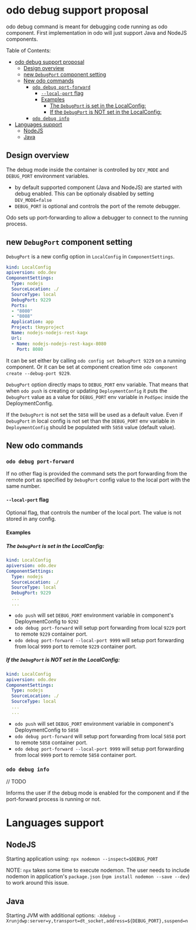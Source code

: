 # odo debug support proposal
odo debug command is meant for debugging code running as odo component.
First implementation in odo will just support Java and NodeJS components.


Table of Contents:
- [odo debug support proposal](#odo-debug-support-proposal)
  - [Design overview](#design-overview)
  - [new `DebugPort` component setting](#new-debugport-component-setting)
  - [New odo commands](#new-odo-commands)
    - [`odo debug port-forward`](#odo-debug-port-forward)
      - [`--local-port` flag](#local-port-flag)
      - [Examples](#examples)
        - [The `DebugPort` is set in the LocalConfig:](#the-debugport-is-set-in-the-localconfig)
        - [If the `DebugPort` is NOT set in the LocalConfig:](#if-the-debugport-is-not-set-in-the-localconfig)
    - [`odo debug info`](#odo-debug-info)
- [Languages support](#languages-support)
  - [NodeJS](#nodejs)
  - [Java](#java)

## Design overview

The debug mode inside the container is controlled by `DEV_MODE` and `DEBUG_PORT` environment variables.
- by default supported component (Java and NodeJS) are started with debug enabled. This can be optionaly disabled by setting `DEV_MODE=false`
- `DEBUG_PORT` is optional and controls the port of the remote debugger.

Odo sets up port-forwarding to allow a debugger to connect to the running process. 


## new `DebugPort` component setting
`DebugPort` is a new config option in `LocalConfig` in  `ComponentSettings`.

```yaml
kind: LocalConfig
apiversion: odo.dev
ComponentSettings:
  Type: nodejs
  SourceLocation: ./
  SourceType: local
  DebugPort: 9229
  Ports:
  - "8080"
  - "8088"
  Application: app
  Project: tkmyproject
  Name: nodejs-nodejs-rest-kagx
  Url:
  - Name: nodejs-nodejs-rest-kagx-8080
    Port: 8080
```

It can be set either by calling `odo config set DebugPort 9229` on a running component.
Or it can be set at component creation time `odo component create --debug-port 9229`.

`DebugPort` option directly maps to `DEBUG_PORT` env variable. That means that when `odo push` is creating or updating `DeploymentConfig` it puts the `DebugPort` value as a value for `DEBUG_PORT` env variable in `PodSpec` inside the DeploymentConfig.

If the `DebugPort` is not set the `5858` will be used as a default value. 
Even if `DebugPort` in local config is not set than the `DEBUG_PORT` env variable in `DeploymentConfig` should be populated with `5858` value (default value).


## New odo commands

### `odo debug port-forward`

If no other flag is provided the command sets the port forwarding from the remote port as specified by `DebugPort` config value to the local port with the same number.

#### `--local-port` flag
Optional flag, that controls the number of the local port. The value is not stored in any config.

#### Examples

##### The `DebugPort` is set in the LocalConfig:
```yaml
kind: LocalConfig
apiversion: odo.dev
ComponentSettings:
  Type: nodejs
  SourceLocation: ./
  SourceType: local
  DebugPort: 9229
  ...
  ...
```

- `odo push` will set `DEBUG_PORT` environment variable in component's DeploymentConfig to `9292`
- `odo debug port-forward` will setup port forwarding from local `9229` port to remote `9229` container port.
- `odo debug port-forward --local-port 9999` will setup port forwarding from local `9999` port to remote `9229` container port.

##### If the `DebugPort` is NOT set in the LocalConfig:
```yaml
kind: LocalConfig
apiversion: odo.dev
ComponentSettings:
  Type: nodejs
  SourceLocation: ./
  SourceType: local
  ...
  ...
```

- `odo push` will set `DEBUG_PORT` environment variable in component's DeploymentConfig to `5858`
- `odo debug port-forward` will setup port forwarding from local `5858` port to remote `5858` container port.
- `odo debug port-forward --local-port 9999` will setup port forwarding from local `9999` port to remote `5858` container port.



### `odo debug info`
// TODO

Informs the user if the debug mode is enabled for the component and if the port-forward process is running or not.

# Languages support

## NodeJS
Starting application using: `npx nodemon --inspect=$DEBUG_PORT`

NOTE:
`npx` takes some time to execute nodemon. The user needs to include nodemon in application's `package.json` (`npm install nodemon --save --dev`) to work around this issue.



## Java

Starting JVM with additional options: `-Xdebug -Xrunjdwp:server=y,transport=dt_socket,address=${DEBUG_PORT},suspend=n`

